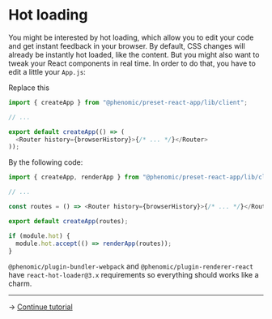 # Hot loading

You might be interested by hot loading, which allow you to edit your code and
get instant feedback in your browser. By default, CSS changes will already be
instantly hot loaded, like the content. But you might also want to tweak your
React components in real time. In order to do that, you have to edit a little
your `App.js`:

Replace this

```js
import { createApp } from "@phenomic/preset-react-app/lib/client";

// ...

export default createApp(() => (
  <Router history={browserHistory}>{/* ... */}</Router>
));
```

By the following code:

```js
import { createApp, renderApp } from "@phenomic/preset-react-app/lib/client";

// ...

const routes = () => <Router history={browserHistory}>{/* ... */}</Router>;

export default createApp(routes);

if (module.hot) {
  module.hot.accept(() => renderApp(routes));
}
```

`@phenomic/plugin-bundler-webpack` and `@phenomic/plugin-renderer-react` have
`react-hot-loader@3.x` requirements so everything should works like a charm.

---

→ [Continue tutorial](09.md)
